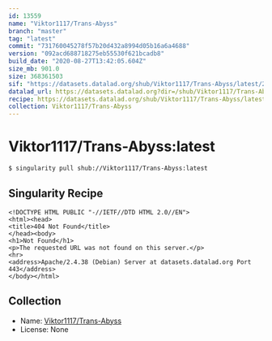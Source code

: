```yaml
---
id: 13559
name: "Viktor1117/Trans-Abyss"
branch: "master"
tag: "latest"
commit: "731760045278f57b20d432a8994d05b16a6a4688"
version: "092acd688718275eb55530f621bcadb8"
build_date: "2020-08-27T13:42:05.604Z"
size_mb: 901.0
size: 368361503
sif: "https://datasets.datalad.org/shub/Viktor1117/Trans-Abyss/latest/2020-08-27-73176004-092acd68/092acd688718275eb55530f621bcadb8.sif"
datalad_url: https://datasets.datalad.org?dir=/shub/Viktor1117/Trans-Abyss/latest/2020-08-27-73176004-092acd68/
recipe: https://datasets.datalad.org/shub/Viktor1117/Trans-Abyss/latest/2020-08-27-73176004-092acd68/Singularity
collection: Viktor1117/Trans-Abyss
---
```


# Viktor1117/Trans-Abyss:latest

```bash
$ singularity pull shub://Viktor1117/Trans-Abyss:latest
```

## Singularity Recipe

```singularity
<!DOCTYPE HTML PUBLIC "-//IETF//DTD HTML 2.0//EN">
<html><head>
<title>404 Not Found</title>
</head><body>
<h1>Not Found</h1>
<p>The requested URL was not found on this server.</p>
<hr>
<address>Apache/2.4.38 (Debian) Server at datasets.datalad.org Port 443</address>
</body></html>
```

## Collection

 - Name: [Viktor1117/Trans-Abyss](https://github.com/Viktor1117/Trans-Abyss)
 - License: None

